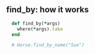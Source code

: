 ## find_by: how it works

```ruby
  def find_by(*args)
    where(*args).take
  end

  # Horse.find_by_name("Sue")
```
